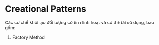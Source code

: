 # Creational Patterns
Các cơ chế khởi tạo đối tượng có tính linh hoạt và có thể tái sử dụng, bao gồm:  
1. Factory Method
